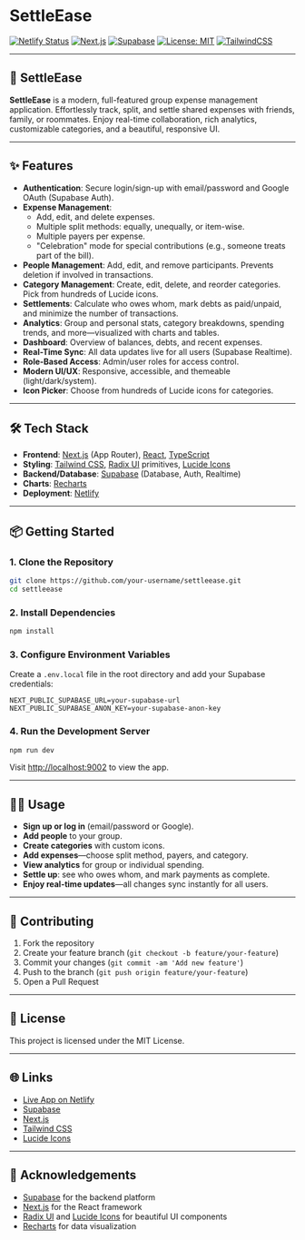 # SettleEase

[![Netlify Status](https://api.netlify.com/api/v1/badges/0e6052f6-4cbd-4802-9641-1ab2b4109c50/deploy-status)](https://app.netlify.com/projects/settleease/deploys)
[![Next.js](https://img.shields.io/badge/Next.js-15.3.3-blue?logo=nextdotjs)](https://nextjs.org/)
[![Supabase](https://img.shields.io/badge/Supabase-Database%20%26%20Auth-3FCF8E?logo=supabase)](https://supabase.com/)
[![License: MIT](https://img.shields.io/badge/License-MIT-yellow.svg)](LICENSE)
[![TailwindCSS](https://img.shields.io/badge/TailwindCSS-3.4.1-38BDF8?logo=tailwindcss)](https://tailwindcss.com/)

---

## 🚀 SettleEase

**SettleEase** is a modern, full-featured group expense management application. Effortlessly track, split, and settle shared expenses with friends, family, or roommates. Enjoy real-time collaboration, rich analytics, customizable categories, and a beautiful, responsive UI.

---

## ✨ Features

- **Authentication**: Secure login/sign-up with email/password and Google OAuth (Supabase Auth).
- **Expense Management**:
  - Add, edit, and delete expenses.
  - Multiple split methods: equally, unequally, or item-wise.
  - Multiple payers per expense.
  - "Celebration" mode for special contributions (e.g., someone treats part of the bill).
- **People Management**: Add, edit, and remove participants. Prevents deletion if involved in transactions.
- **Category Management**: Create, edit, delete, and reorder categories. Pick from hundreds of Lucide icons.
- **Settlements**: Calculate who owes whom, mark debts as paid/unpaid, and minimize the number of transactions.
- **Analytics**: Group and personal stats, category breakdowns, spending trends, and more—visualized with charts and tables.
- **Dashboard**: Overview of balances, debts, and recent expenses.
- **Real-Time Sync**: All data updates live for all users (Supabase Realtime).
- **Role-Based Access**: Admin/user roles for access control.
- **Modern UI/UX**: Responsive, accessible, and themeable (light/dark/system).
- **Icon Picker**: Choose from hundreds of Lucide icons for categories.

---

## 🛠️ Tech Stack

- **Frontend**: [Next.js](https://nextjs.org/) (App Router), [React](https://react.dev/), [TypeScript](https://www.typescriptlang.org/)
- **Styling**: [Tailwind CSS](https://tailwindcss.com/), [Radix UI](https://www.radix-ui.com/) primitives, [Lucide Icons](https://lucide.dev/)
- **Backend/Database**: [Supabase](https://supabase.com/) (Database, Auth, Realtime)
- **Charts**: [Recharts](https://recharts.org/)
- **Deployment**: [Netlify](https://www.netlify.com/)

---

## 📦 Getting Started

### 1. **Clone the Repository**

```bash
git clone https://github.com/your-username/settleease.git
cd settleease
```

### 2. **Install Dependencies**

```bash
npm install
```

### 3. **Configure Environment Variables**

Create a `.env.local` file in the root directory and add your Supabase credentials:

```env
NEXT_PUBLIC_SUPABASE_URL=your-supabase-url
NEXT_PUBLIC_SUPABASE_ANON_KEY=your-supabase-anon-key
```

### 4. **Run the Development Server**

```bash
npm run dev
```

Visit [http://localhost:9002](http://localhost:9002) to view the app.

---

## 🧑‍💻 Usage

- **Sign up or log in** (email/password or Google).
- **Add people** to your group.
- **Create categories** with custom icons.
- **Add expenses**—choose split method, payers, and category.
- **View analytics** for group or individual spending.
- **Settle up**: see who owes whom, and mark payments as complete.
- **Enjoy real-time updates**—all changes sync instantly for all users.

---

## 🤝 Contributing

1. Fork the repository
2. Create your feature branch (`git checkout -b feature/your-feature`)
3. Commit your changes (`git commit -am 'Add new feature'`)
4. Push to the branch (`git push origin feature/your-feature`)
5. Open a Pull Request

---

## 📄 License

This project is licensed under the MIT License.

---

## 🌐 Links

- [Live App on Netlify](https://settleease.netlify.app/)
- [Supabase](https://supabase.com/)
- [Next.js](https://nextjs.org/)
- [Tailwind CSS](https://tailwindcss.com/)
- [Lucide Icons](https://lucide.dev/)

---

## 🙏 Acknowledgements

- [Supabase](https://supabase.com/) for the backend platform
- [Next.js](https://nextjs.org/) for the React framework
- [Radix UI](https://www.radix-ui.com/) and [Lucide Icons](https://lucide.dev/) for beautiful UI components
- [Recharts](https://recharts.org/) for data visualization

